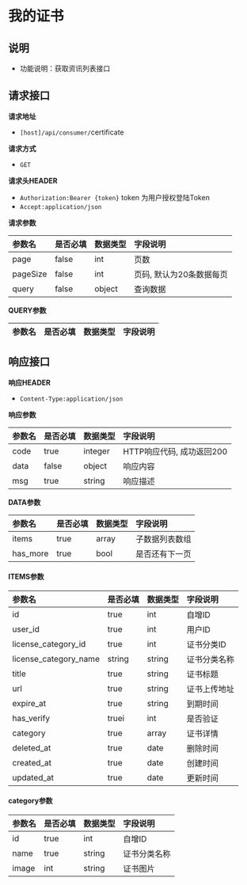 # 我的证书



## 说明 <a id="&#x8BF4;&#x660E;"></a>

* 功能说明：获取资讯列表接口

## 请求接口 <a id="&#x8BF7;&#x6C42;&#x63A5;&#x53E3;"></a>

**请求地址**

* `[host]/api/consumer/`certificate

**请求方式**

* `GET`

**请求头HEADER**

* `Authorization:Bearer {token}` token 为用户授权登陆Token
* `Accept:application/json`

**请求参数**

| 参数名 | 是否必填 | 数据类型 | 字段说明 |
| :--- | :--- | :--- | :--- |
| page | false | int | 页数 |
| pageSize | false | int | 页码, 默认为20条数据每页 |
| query | false | object | 查询数据 |

**QUERY参数**

| 参数名 | 是否必填 | 数据类型 | 字段说明 |
| :--- | :--- | :--- | :--- |


## 响应接口 <a id="&#x54CD;&#x5E94;&#x63A5;&#x53E3;"></a>

**响应HEADER**

* `Content-Type:application/json`

**响应参数**

| 参数名 | 是否必填 | 数据类型 | 字段说明 |
| :--- | :--- | :--- | :--- |
| code | true | integer | HTTP响应代码, 成功返回200 |
| data | false | object | 响应内容 |
| msg | true | string | 响应描述 |

**DATA参数**

| 参数名 | 是否必填 | 数据类型 | 字段说明 |
| :--- | :--- | :--- | :--- |
| items | true | array | 子数据列表数组 |
| has\_more | true | bool | 是否还有下一页 |

#### **ITEMS参数**

| 参数名 | 是否必填 | 数据类型 | 字段说明 |
| :--- | :--- | :--- | :--- |
| id | true | int | 自增ID |
| user\_id | true | int | 用户ID |
| license\_category\_id | true | int | 证书分类ID |
| license\_category\_name | string | string | 证书分类名称 |
| title | true | string | 证书标题 |
| url | true | string | 证书上传地址 |
| expire\_at | true | string | 到期时间 |
| has\_verify | truei | int | 是否验证 |
| category | true | array | 证书详情 |
| deleted\_at | true | date | 删除时间 |
| created\_at | true | date | 创建时间 |
| updated\_at | true | date | 更新时间 |



#### category**参数**

| 参数名 | 是否必填 | 数据类型 | 字段说明 |
| :--- | :--- | :--- | :--- |
| id | true | int | 自增ID |
| name | true | string | 证书分类名称 |
| image | int | string | 证书图片 |

